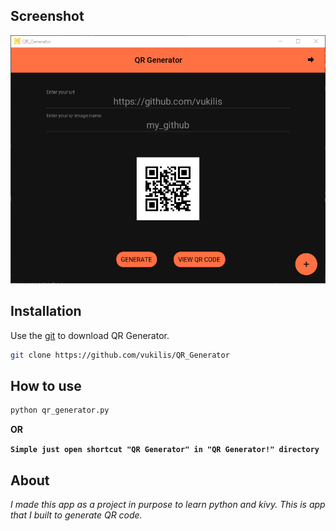 ## Screenshot
![Image of Yaktocat](https://raw.githubusercontent.com/vukilis/QR_Generator/main/images/APP.png)

## Installation

Use the [git](https://git-scm.com/) to download QR Generator.

```bash
git clone https://github.com/vukilis/QR_Generator
```
## How to use
```bash
python qr_generator.py
```
**OR**

**``
Simple just open shortcut "QR Generator" in "QR Generator!" directory
``**

## About

_I made this app as a project in purpose to learn python and kivy. This is app that I built to generate QR code._